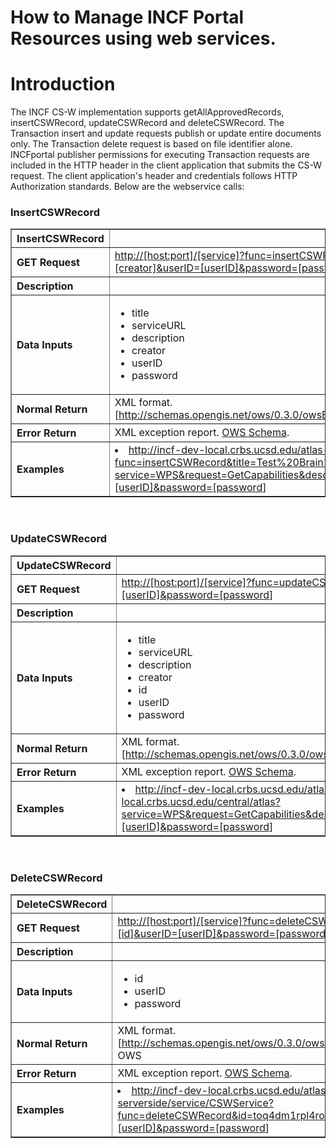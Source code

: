 # How to Manage INCF Portal Resources using web services. #

# Introduction #

The INCF CS-W implementation supports getAllApprovedRecords, insertCSWRecord, updateCSWRecord and deleteCSWRecord. The Transaction insert and update requests publish or update entire documents only. The Transaction delete request is based on file identifier alone. INCFportal publisher permissions for executing Transaction requests are included in the HTTP header in the client application that submits the CS-W request. The client application's header and credentials follows HTTP Authorization standards. Below are the webservice calls:

### InsertCSWRecord ###

<table cellpadding='5' cellspacing='0' border='1'>
<tr>
<th>InsertCSWRecord</th>
</tr>
<tr>
<th align='left'>GET Request</th>
<td><a href='http://[host:port]/[service]?func=insertCSWRecord&title=[title]&serviceURL=[serviceURL]&description=[description]&creator=[creator]&userID=[userID]&password=[password'>http://[host:port]/[service]?func=insertCSWRecord&amp;title=[title]&amp;serviceURL=[serviceURL]&amp;description=[description]&amp;creator=[creator]&amp;userID=[userID]&amp;password=[password</a>]</td>
</tr>
<tr>
<th align='left'>Description</th>
<td></td>
</tr>
<tr>
<th align='left'>Data Inputs</th>
<td>
<ul><li>title<br>
</li><li>serviceURL<br>
</li><li>description<br>
</li><li>creator<br>
</li><li>userID<br>
</li><li>password<br>
</td>
</tr>
<tr>
<th align='left'>Normal Return</th>
<td>XML format.<br>
[<a href='http://schemas.opengis.net/ows/0.3.0/owsExceptionReport.xsd'>http://schemas.opengis.net/ows/0.3.0/owsExceptionReport.xsd</a> OWS<br>
</td>
</tr>
<tr>
<th align='left'>Error Return</th>
<td>XML exception report. <a href='http://schemas.opengis.net/ows/0.3.0/owsExceptionReport.xsd'>OWS Schema</a>.</td>
</tr>
<tr>
<th align='left'>Examples</th>
<td>
</li><li><a href='http://incf-dev-local.crbs.ucsd.edu/atlas-serverside/service/CSWService?func=insertCSWRecord&title=Test%20Brain%20Atlas&serviceURL=http://incf-dev-local.crbs.ucsd.edu/central/atlas?service=WPS&request=GetCapabilities&description=Test%20Service%20for%20Brain%20Atlas&creator=Anonymous&userID=[userID]&password=[password'>http://incf-dev-local.crbs.ucsd.edu/atlas-serverside/service/CSWService?func=insertCSWRecord&amp;title=Test%20Brain%20Atlas&amp;serviceURL=http://incf-dev-local.crbs.ucsd.edu/central/atlas?service=WPS&amp;request=GetCapabilities&amp;description=Test%20Service%20for%20Brain%20Atlas&amp;creator=Anonymous&amp;userID=[userID]&amp;password=[password</a>]<br>
</td>
</tr>
</table>
<br /></li></ul>

### UpdateCSWRecord ###

<table cellpadding='5' cellspacing='0' border='1'>
<tr>
<th>UpdateCSWRecord</th>
</tr>
<tr>
<th align='left'>GET Request</th>
<td><a href='http://[host:port]/[service]?func=updateCSWRecord&title=[title]&serviceURL=[serviceURL]&description=[description]&creator=[creator]&id=[id]&userID=[userID]&password=[password'>http://[host:port]/[service]?func=updateCSWRecord&amp;title=[title]&amp;serviceURL=[serviceURL]&amp;description=[description]&amp;creator=[creator]&amp;id=[id]&amp;userID=[userID]&amp;password=[password</a>]<br>
</td>
</tr>
<tr>
<th align='left'>Description</th>
<td></td>
</tr>
<tr>
<th align='left'>Data Inputs</th>
<td>
<ul><li>title<br>
</li><li>serviceURL<br>
</li><li>description<br>
</li><li>creator<br>
</li><li>id<br>
</li><li>userID<br>
</li><li>password<br>
</td>
</tr>
<tr>
<th align='left'>Normal Return</th>
<td>XML format.<br>
[<a href='http://schemas.opengis.net/ows/0.3.0/owsExceptionReport.xsd'>http://schemas.opengis.net/ows/0.3.0/owsExceptionReport.xsd</a> OWS<br>
</td>
</tr>
<tr>
<th align='left'>Error Return</th>
<td>XML exception report. <a href='http://schemas.opengis.net/ows/0.3.0/owsExceptionReport.xsd'>OWS Schema</a>.</td>
</tr>
<tr>
<th align='left'>Examples</th>
<td>
</li><li><a href='http://incf-dev-local.crbs.ucsd.edu/atlas-serverside/service/CSWService?func=updateCSWRecord&title=Test%20Brain%20Atlas&serviceURL=http://incf-dev-local.crbs.ucsd.edu/central/atlas?service=WPS&request=GetCapabilities&description=Test%20Service%20for%20Brain%20Atlas&creator=AnonymousYou&id=toq4dm1rpl4roaqgh7eiqfccdf&userID=[userID]&password=[password'>http://incf-dev-local.crbs.ucsd.edu/atlas-serverside/service/CSWService?func=updateCSWRecord&amp;title=Test%20Brain%20Atlas&amp;serviceURL=http://incf-dev-local.crbs.ucsd.edu/central/atlas?service=WPS&amp;request=GetCapabilities&amp;description=Test%20Service%20for%20Brain%20Atlas&amp;creator=AnonymousYou&amp;id=toq4dm1rpl4roaqgh7eiqfccdf&amp;userID=[userID]&amp;password=[password</a>]<br>
</td>
</tr>
</table>
<br /></li></ul>

### DeleteCSWRecord ###

<table cellpadding='5' cellspacing='0' border='1'>
<tr>
<th>DeleteCSWRecord</th>
</tr>
<tr>
<th align='left'>GET Request</th>
<td><a href='http://[host:port]/[service]?func=deleteCSWRecord&id=[id]&userID=[userID]&password=[password'>http://[host:port]/[service]?func=deleteCSWRecord&amp;id=[id]&amp;userID=[userID]&amp;password=[password</a>]<br>
</td>
</tr>
<tr>
<th align='left'>Description</th>
<td></td>
</tr>
<tr>
<th align='left'>Data Inputs</th>
<td>
<ul><li>id<br>
</li><li>userID<br>
</li><li>password<br>
</td>
</tr>
<tr>
<th align='left'>Normal Return</th>
<td>XML format.<br>
[<a href='http://schemas.opengis.net/ows/0.3.0/owsExceptionReport.xsd'>http://schemas.opengis.net/ows/0.3.0/owsExceptionReport.xsd</a> OWS<br>
</td>
</tr>
<tr>
<th align='left'>Error Return</th>
<td>XML exception report. <a href='http://schemas.opengis.net/ows/0.3.0/owsExceptionReport.xsd'>OWS Schema</a>.</td>
</tr>
<tr>
<th align='left'>Examples</th>
<td>
</li><li><a href='http://incf-dev-local.crbs.ucsd.edu/atlas-serverside/service/CSWService?func=deleteCSWRecord&id=toq4dm1rpl4roaqgh7eiqfccdf;userID=[userID]&password=[password'>http://incf-dev-local.crbs.ucsd.edu/atlas-serverside/service/CSWService?func=deleteCSWRecord&amp;id=toq4dm1rpl4roaqgh7eiqfccdf;userID=[userID]&amp;password=[password</a>]<br>
</td>
</tr>
</table>
<br />